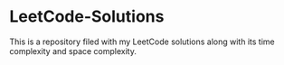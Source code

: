 # LeetCode-Solutions
This is a repository filed with my LeetCode solutions along with its time complexity and space complexity.
